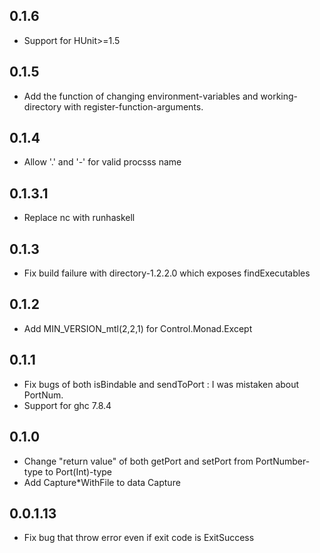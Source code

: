 ## 0.1.6

* Support for HUnit>=1.5

## 0.1.5

* Add the function of changing environment-variables and working-directory with register-function-arguments.

## 0.1.4

* Allow '.' and '-' for valid procsss name

## 0.1.3.1

* Replace nc with runhaskell

## 0.1.3

* Fix build failure with directory-1.2.2.0 which exposes findExecutables

## 0.1.2

* Add MIN_VERSION_mtl(2,2,1) for Control.Monad.Except

## 0.1.1

* Fix bugs of both isBindable and sendToPort : I was mistaken about PortNum.
* Support for ghc 7.8.4

## 0.1.0

* Change "return value" of both getPort and setPort from PortNumber-type to Port(Int)-type 
* Add Capture*WithFile to data Capture

## 0.0.1.13

* Fix bug that throw error even if exit code is ExitSuccess
